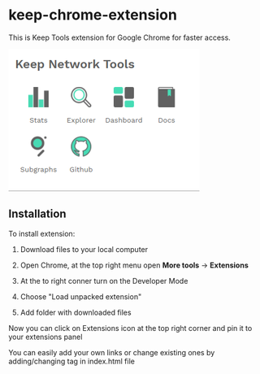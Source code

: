 # keep-chrome-extension

This is Keep Tools extension for Google Chrome for faster access.

![img](images/screenshot2.png)

## Installation

To install extension: 

1. Download files to your local computer

2. Open Chrome, at the top right menu open **More tools** -> **Extensions**

3. At the to right conner turn on the Developer Mode

4. Choose "Load unpacked extension"

5. Add folder with downloaded files

Now you can click on Extensions icon at the top right corner and pin it to your extensions panel

You can easily add your own links or change existing ones by adding/changing <a> tag in index.html file